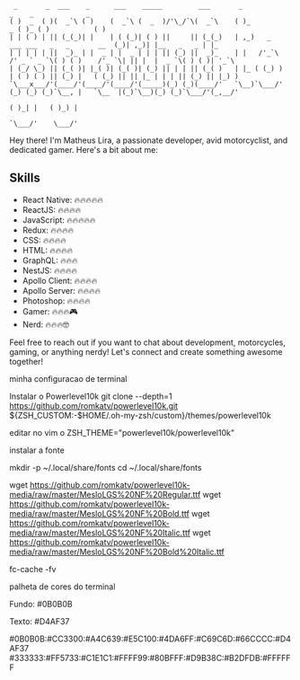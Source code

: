 ```
 _       _  ___    _      ___    _____         ___       _                                             _    _             _     
( )  _  ( )(  _`\ ( )    (  _`\ (  _  )/'\_/`\(  _`\    ( )_                                        _ ( )_ ( )           ( )    
| | ( ) | || (_(_)| |    | ( (_)| ( ) ||     || (_(_)   | ,_)   _        ___ ___   _   _       __  (_)| ,_)| |__   _   _ | |_   
| | | | | ||  _)_ | |  _ | |  _ | | | || (_) ||  _)_    | |   /'_`\    /' _ ` _ `\( ) ( )    /'_ `\| || |  |  _ `\( ) ( )| '_`\ 
| (_/ \_) || (_( )| |_( )| (_( )| (_) || | | || (_( )   | |_ ( (_) )   | ( ) ( ) || (_) |   ( (_) || || |_ | | | || (_) || |_) )
`\___x___/'(____/'(____/'(____/'(_____)(_) (_)(____/'   `\__)`\___/'   (_) (_) (_)`\__, |   `\__  |(_)`\__)(_) (_)`\___/'(_,__/'
                                                                                  ( )_| |   ( )_) |                             
                                                                                  `\___/'    \___/'                             
```

Hey there! I'm Matheus Lira, a passionate developer, avid motorcyclist, and dedicated gamer. Here's a bit about me:

## Skills

- React Native: 🔥🔥🔥🔥🔥
- ReactJS: 🔥🔥🔥🔥
- JavaScript: 🔥🔥🔥🔥🔥
- Redux: 🔥🔥🔥🔥
- CSS: 🔥🔥🔥🔥
- HTML: 🔥🔥🔥🔥
- GraphQL: 🔥🔥🔥
- NestJS: 🔥🔥🔥🔥
- Apollo Client: 🔥🔥🔥🔥
- Apollo Server: 🔥🔥🔥🔥
- Photoshop: 🔥🔥🔥🔥
- Gamer: 🔥🔥🔥🎮
- Nerd: 🔥🔥🔥🤓

Feel free to reach out if you want to chat about development, motorcycles, gaming, or anything nerdy! Let's connect and create something awesome together!

minha configuracao de terminal 

 Instalar o Powerlevel10k
 git clone --depth=1 https://github.com/romkatv/powerlevel10k.git ${ZSH_CUSTOM:-$HOME/.oh-my-zsh/custom}/themes/powerlevel10k

editar no vim o ZSH_THEME="powerlevel10k/powerlevel10k"

instalar a fonte 

mkdir -p ~/.local/share/fonts
cd ~/.local/share/fonts

wget https://github.com/romkatv/powerlevel10k-media/raw/master/MesloLGS%20NF%20Regular.ttf
wget https://github.com/romkatv/powerlevel10k-media/raw/master/MesloLGS%20NF%20Bold.ttf
wget https://github.com/romkatv/powerlevel10k-media/raw/master/MesloLGS%20NF%20Italic.ttf
wget https://github.com/romkatv/powerlevel10k-media/raw/master/MesloLGS%20NF%20Bold%20Italic.ttf

fc-cache -fv

palheta de cores do terminal

Fundo: #0B0B0B

Texto: #D4AF37

#0B0B0B:#CC3300:#A4C639:#E5C100:#4DA6FF:#C69C6D:#66CCCC:#D4AF37
#333333:#FF5733:#C1E1C1:#FFFF99:#80BFFF:#D9B38C:#B2DFDB:#FFFFFF
